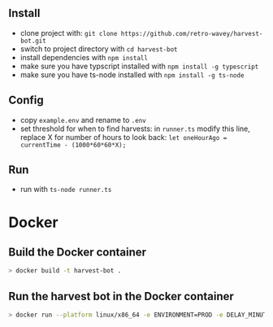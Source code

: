 ## Install
- clone project with: `git clone https://github.com/retro-wavey/harvest-bot.git`
- switch to project directory with `cd harvest-bot`
- install dependencies with `npm install`
- make sure you have typscript installed with `npm install -g typescript`
- make sure you have ts-node installed with `npm install -g ts-node`

## Config
- copy `example.env` and rename to `.env` 
- set threshold for when to find harvests: 
    in `runner.ts` modify this line, replace X for number of hours to look back:
        `let oneHourAgo = currentTime - (1000*60*60*X);`

## Run
- run with `ts-node runner.ts`

# Docker

## Build the Docker container

```bash
> docker build -t harvest-bot .
```

## Run the harvest bot in the Docker container

```bash
> docker run --platform linux/x86_64 -e ENVIRONMENT=PROD -e DELAY_MINUTES=60 -e MINUTES=60 -e TELEGRAM_CHANNEL_ID="@yfitestchannel" -e HARVEST_COLLECTOR_BOT="bot1111111111:AAGf0rbw5Xfoo47D2M0VRCk1CdQ-81LPKHck" -e DISCORD_SECRET="111111111111/xjzzYp32aYrezyHmnojLy8SKqcvR9123r1q9uVJraO1_8is9SucE63SQ-RNjTegQ2p" -e INFURA_NODE="https://mainnet.infura.io/v3/cab1233Fffgbjk3n5dbjsoqz3qqn4" harvest-bot ts-node runner.ts
```